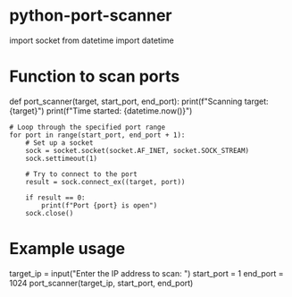 # python-port-scanner
import socket
from datetime import datetime

# Function to scan ports
def port_scanner(target, start_port, end_port):
    print(f"Scanning target: {target}")
    print(f"Time started: {datetime.now()}")

    # Loop through the specified port range
    for port in range(start_port, end_port + 1):
        # Set up a socket
        sock = socket.socket(socket.AF_INET, socket.SOCK_STREAM)
        sock.settimeout(1)

        # Try to connect to the port
        result = sock.connect_ex((target, port))

        if result == 0:
            print(f"Port {port} is open")
        sock.close()

# Example usage
target_ip = input("Enter the IP address to scan: ")
start_port = 1
end_port = 1024
port_scanner(target_ip, start_port, end_port)
